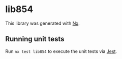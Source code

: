 # lib854

This library was generated with [Nx](https://nx.dev).

## Running unit tests

Run `nx test lib854` to execute the unit tests via [Jest](https://jestjs.io).

